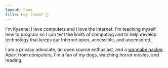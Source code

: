 ```yaml
---
layout: home
title: Hey there! 👋
---
```


I'm Kyanne! I love computers and I love the Internet. I'm teaching myself how to program so I can test the limits of computing and to help develop technology that keeps our Internet open, accessible, and uncensored.

I am a privacy advocate, an open source enthusiast, and a [wannabe hacker](http://www.catb.org/jargon/html/W/wannabee.html). Apart from computers, I'm a fan of my dogs, watching horror movies, and reading.
